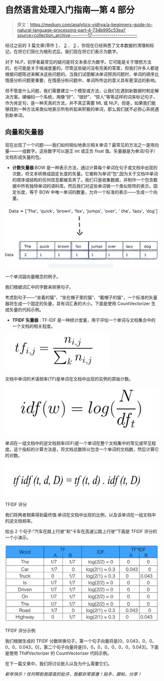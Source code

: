 # 自然语言处理入门指南—第 4 部分

> 原文：<https://medium.com/analytics-vidhya/a-beginners-guide-to-natural-language-processing-part-4-734b995c53ea?source=collection_archive---------17----------------------->

经过之前的 3 篇文章(零件 [1](/swlh/a-beginners-guide-to-natural-language-processing-part-1-737b64b0c8cd) 、 [2](https://chraviraj.medium.com/a-beginners-guide-to-natural-language-processing-part-2-fdf73667df13) 、 [3](https://chraviraj.medium.com/a-beginners-guide-to-natural-language-processing-part-3-edad0799397a) ，你现在已经熟悉了文本数据的清理和标记。在将它们简化为根形式后，我们现在将它们表示为数字。

对于 NLP，初学者最常见的疑问是将文本表示为数字。它可能是关于理想方法的，也可能是关于缩减度量的。尽管这些疑问没有完美的答案，但我们许多人都是根据问题陈述来解决这些问题的。当我们试图解决单词预测问题时，单词的顺序比情感分析问题更重要，在情感分析问题中，单词所传达的意义具有更深远的影响。

但不管是什么问题，我们需要建立一个模型或方法，让我们在遇到新数据时制定解决方案。硬编码一个系统，用像“好”、“很好”、“惊人”等等这样的词来标记句子，作为肯定句，是一种天真的方法，并不真正需要 ML 或 NLP。但是，如果我们能够找到一种方法来类似地表示所有听起来积极的单词，那么我们就不必担心系统遇到新单词。

## 向量和矢量器

现在出现了一个问题——我们如何相似地表示相关单词？最常见的方法之一是用向量——一组数字。这些数字可以是正 int 或正负 float 值。矢量器是为单词/句子/文档形成矢量的包。

*   **计数矢量器**:BOW 是一种表示方法，通过计算每个单词在句子或文档中出现的次数，将文本转换成固定长度的矢量。它被称为单词“包”,因为关于文档中单词的顺序或结构的任何信息都被丢弃了。我们只是收集数据，并制作一个包含数据中所有独特单词的语料库。然后我们对这些单词做一个类似矩阵的表示。固定长度，等于 BOW 中唯一单词的数量，允许一个标准的表示——生成一个向量。

![](img/f83f4b31232d46e72e3abad7bea5bb5a.png)

一个单词袋向量概念的例子。

我们根据词汇中的字数来转换句子。

考虑到句子——“坐着的猫”、“坐在帽子里的猫”、“戴帽子的猫”，一个标准的矢量器将生成一个固定的矢量，具有词汇表的大小。下面是使用 CountVectorizer 生成矢量的代码示例。

*   **TFIDF 矢量器** : TF-IDF 是一种统计度量，用于评估一个单词与文档集合中的一个文档的相关程度。

![](img/5180592f2f12a6edb55322d0544a4b67.png)

文档中单词的术语频率(TF)是单词在文档中出现的实例的原始计数。

![](img/9e5ce8c6939b171081cabb48e538a6c5.png)

单词在一组文档中的逆文档频率(IDF)是一个单词在整个文档集中的常见或罕见程度。这个指标的计算方法是，将文档总数除以包含一个单词的文档数，然后计算它的对数。

![](img/6c209c12c45a64d5577ff45271b79248.png)

TFIDF 评分

我们将两者相乘得到最终值:单词在文档中出现的比例，以及该单词在一组文档中的逆文档频率。

给出 2 个句子:“汽车在路上行驶”和“卡车在高速公路上行驶”下面是 TFIDF 评分的一个小演示。

![](img/7d690f55df1b9de73e1a77cc9b66d839.png)

TFIDF 评分示例

我们根据生成的 TFIDF 分数转换句子。第一个句子向量将是[0，0.043，0，0，0，0，0.043，0]，第二个句子向量将是[0，0，0，0，0，0，0，0.043]。下面是使用 TfidfVectorizer 的 CountVectorizer 代码示例。

在下一篇文章中，我们将讨论嵌入以及为什么需要它们。

*新年快乐！任何帮助我提高的批评，我都非常感激！拍手，跟帖，分享！*